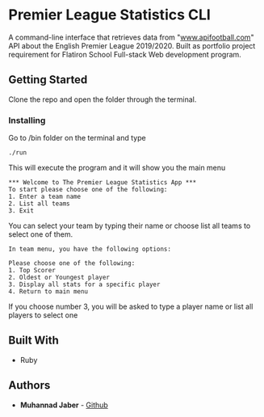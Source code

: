 # Premier League Statistics CLI

A command-line interface that retrieves data from "www.apifootball.com" API about the English Premier League 2019/2020. Built as portfolio project requirement for Flatiron School Full-stack Web development program.

## Getting Started

Clone the repo and open the folder through the terminal.

### Installing

Go to /bin folder on the terminal and type

```
./run
```

This will execute the program and it will show you the main menu

```
*** Welcome to The Premier League Statistics App ***
To start please choose one of the following:
1. Enter a team name
2. List all teams
3. Exit

```

You can select your team by typing their name or choose list all teams to select one of them.

```
In team menu, you have the following options:

Please choose one of the following:
1. Top Scorer
2. Oldest or Youngest player
3. Display all stats for a specific player
4. Return to main menu

```

If you choose number 3, you will be asked to type a player name or list all players to select one


## Built With

* Ruby

## Authors

* **Muhannad Jaber** - [Github](https://github.com/abujaber44)
